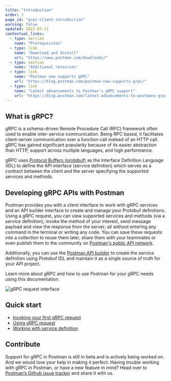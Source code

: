 ```yaml
---
title: "Introduction"
order: 1
page_id: "grpc-client-introduction"
warning: false
updated: 2022-07-11
contextual_links:
  - type: section
    name: "Prerequisites"
  - type: link
    name: "Download and Install"
    url: "https://www.postman.com/downloads/"
  - type: section
    name: "Additional resources"
  - type: link
    name: "Postman now supports gRPC"
    url: "https://blog.postman.com/postman-now-supports-grpc/"
  - type: link
    name: "Latest advancements to Postman's gRPC support"
    url: "https://blog.postman.com/latest-advancements-to-postmans-grpc-support/"
---
```


## What is gRPC?

gRPC is a schema-driven Remote Procedure Call (RPC) framework often used to enable inter-service communication. Being RPC based, it facilitates client-server communication over a function call instead of an HTTP call. gRPC has gained significant popularity because of its easier abstraction than HTTP, support across multiple languages, and high performance.

gRPC uses [Protocol Buffers (protobuf)](https://developers.google.com/protocol-buffers/docs/overview) as the Interface Definition Language (IDL) to define the API interface (service definition) which serves as a contract between the client and the server specifying the supported services and methods.

## Developing gRPC APIs with Postman

Postman provides you with a client interface to work with gRPC services and an API builder interface to create and manage your Protobuf definitions. Using a gRPC request, you can view supported services and methods (via a service definition), invoke the method of your interest, send message payload and view the response from the server; all without entering any command in the terminal or writing any code. You can save these requests into a collection to reuse them later, share them with your teammates or even publish them to the community on [Postman's public API network](https://learning.postman.com/docs/getting-started/exploring-public-api-network/).

Additionally, you can use the [Postman API builder](https://learning.postman.com/docs/designing-and-developing-your-api/the-api-workflow/) to create the service definition using Protobuf IDL and maintain it as a single source of truth for your API project.

Learn more about gRPC and how to use Postman for your gRPC needs using this documentation.

<img src="https://assets.postman.com/postman-labs-docs/grpc-docs/grpc-client-overview/grpc-request.jpg" alt="gRPC request interface">

## Quick start

- [Invoking your first gRPC request](/postman-api-client/grpc-client/first-grpc-request/)
- [Using gRPC request](/postman-api-client/grpc-client/using-grpc-request/)
- [Working with service definition](/postman-api-client/grpc-client/using-service-definition/)

## Contribute

Support for gRPC in Postman is still in beta and is actively being worked on. And we would love your help in making it perfect. Having trouble working with gRPC in Postman, or have a new feature in mind? Head over to [Postman’s Github issue tracker](https://github.com/postmanlabs/postman-app-support/issues) and share it with us.
